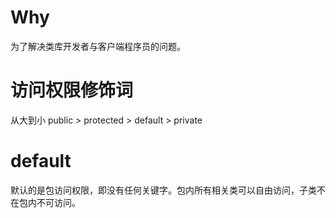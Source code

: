 # Why
为了解决类库开发者与客户端程序员的问题。

# 访问权限修饰词
从大到小
public > protected > default > private  

# default
默认的是包访问权限，即没有任何关键字。包内所有相关类可以自由访问，子类不在包内不可访问。